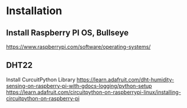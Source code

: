 # Installation
## Install Raspberry PI OS, Bullseye
https://www.raspberrypi.com/software/operating-systems/
## DHT22 
Install CurcuitPython Library 
https://learn.adafruit.com/dht-humidity-sensing-on-raspberry-pi-with-gdocs-logging/python-setup
https://learn.adafruit.com/circuitpython-on-raspberrypi-linux/installing-circuitpython-on-raspberry-pi



